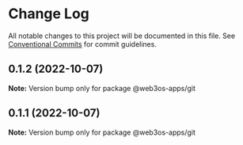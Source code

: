 # Change Log

All notable changes to this project will be documented in this file.
See [Conventional Commits](https://conventionalcommits.org) for commit guidelines.

## 0.1.2 (2022-10-07)

**Note:** Version bump only for package @web3os-apps/git





## 0.1.1 (2022-10-07)

**Note:** Version bump only for package @web3os-apps/git

